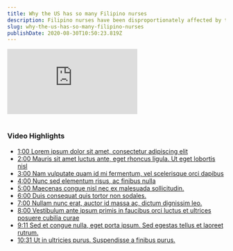 ```yaml
---
title: Why the US has so many Filipino nurses
description: Filipino nurses have been disproportionately affected by the coronavirus in the US. That’s because they make up an outsized portion of the nursing workforce. About one-third of all foreign-born nurses in the US are Filipino. 
slug: why-the-us-has-so-many-filipino-nurses
publishDate: 2020-08-30T10:50:23.819Z
---
```


<div class="frame"><iframe src="https://www.youtube.com/embed/yw8a8n7ZAZg?t=232" frameborder="0" allow="accelerometer; autoplay; encrypted-media; gyroscope; picture-in-picture" allowfullscreen></iframe></div>

<br />

### Video Highlights


* [1:00 Lorem ipsum dolor sit amet, consectetur adipiscing elit](/?t=232)
* [2:00 Mauris sit amet luctus ante, eget rhoncus ligula. Ut eget lobortis nisl](/?t=232)
* [3:00 Nam vulputate quam id mi fermentum, vel scelerisque orci dapibus](/?t=232)
* [4:00 Nunc sed elementum risus, ac finibus nulla](/?t=232)
* [5:00 Maecenas congue nisl nec ex malesuada sollicitudin.](/?t=232)
* [6:00 Duis consequat quis tortor non sodales.](/?t=232)
* [7:00 Nullam nunc erat, auctor id massa ac, dictum dignissim leo.](/?t=232)
* [8:00 Vestibulum ante ipsum primis in faucibus orci luctus et ultrices posuere cubilia curae](/?t=232)
* [9:11 Sed et congue nulla, eget porta ipsum. Sed egestas tellus et laoreet rutrum.](/?t=232)
* [10:31 Ut in ultricies purus. Suspendisse a finibus purus.](/?t=232)